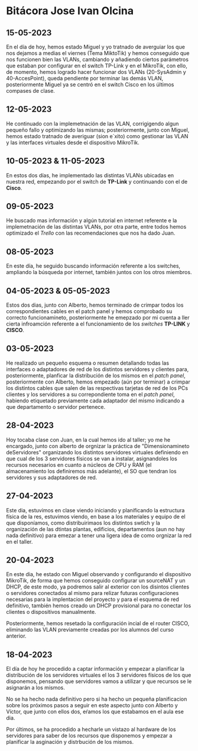 # Bitácora Jose Ivan Olcina

## 15-05-2023

En el día de hoy, hemos estado Miguel y yo tratnado de averguiar los que nos dejamos a medias el viernes (Tema MiktoTik) y hemos conseguido que nos funcionen bien las VLANs, cambiando y añadiendo ciertos parámetros que estaban por configurar en el switch TP-Link y en el MikroTik, con ello, de momento, hemos logrado hacer funcionar dos VLANs (20-SysAdmin y 40-AccesPoint), queda pendiente por terminar las demás VLAN, posteriormente Miguel ya se centró en el switch Cisco en los últimos compases de clase.

## 12-05-2023

He continuado con la implemetnación de las VLAN, corrigigendo algun pequeño fallo y optimizando las mismas; posteriormente, junto con Miguel, hemos estado tratnado de averiguar (sion e´xito) como gestionar las VLAN y las interfaces virtuales desde el dispositivo MikroTik.

## 10-05-2023 & 11-05-2023

En estos dos días, he implementado las distintas VLANs ubicadas en nuestra red, empezando por el switch de **TP-Link** y continuando con el de **Cisco**.

## 09-05-2023

He buscado mas información y algún tutorial en internet referente e la implemetnación de las distintas VLANs, por otra parte, entre todos hemos optimizado el *Trello* con las recomendaciones que nos ha dado Juan.

## 08-05-2023

En este día, he seguido buscando información referente a los switches, ampliando la búsqueda por internet, también juntos con los otros miembros.

## 04-05-2023 & 05-05-2023

Estos dos dias, junto con Alberto, hemos terminado de crimpar todos los correspondientes cables en el patch panel y hemos comprobado su correcto funcionamineto, posteriormente he emepzado por mi cuenta a ller cierta infroamción referente a el funcionamiento de los *switches* **TP-LINK** y **CISCO**.

## 03-05-2023

He realizado un pequeño esquema o resumen detallando todas las interfaces o adaptadores de red de los distintos servidores y clientes para, posteriormente, planficar la distribución de los mismos en el *patch panel*, posteriormente con Alberto, hemos empezado (aún por terminar) a crimpar los distintos cables que salen de las respectivas tarjetas de red de los PCs clientes y los servidores a su correpondiente toma en el *patch panel*, habiendo etiquetado previamente cada adaptador del mismo indicando a que departamento o servidor pertenece.

## 28-04-2023

Hoy tocaba clase con Juan, en la cual hemos ido al taller; yo me he encargado, junto con alberto de orgnizar la práctica de "Dimensionamineto deServidores" organizando los distintos servidores virtuales definiendo en que cual de los 3 servidores físicos se van a instalar, asignandoles los recursos necesarios en cuanto a núcleos de CPU y RAM (el almacenamiento los definiremos más adelante), el SO que tendran los servidores y sus adaptadores de red.

## 27-04-2023

Este dia, estuvimos en clase viendo iniciando y planificando la estructura física de la res, estuvimos viendo, en base a los materiales y equipo de el que disponíamos, como distribuirimaos los distintos swtich y la organización de las dtintas plantas, edificios, departamentos (aun no hay nada definitivo) para emezar a tener una ligera idea de como orgnizar la red en el taller.

## 20-04-2023

En este dia, he estado con Miguel observando y configurando el dispositivo MikroTik, de forma que hemos conseguido configurar un sourceNAT y un DHCP, de este modo, ya podremos salir al exterior con los disintos clientes o servidores conectados al mismo para relizar futuras configuraciones necesarias para la implentacion del proyecto y para el esquema de red definitivo, también hemos creado un DHCP provisional para no conectar los clientes o dispositivos manualmente.

Posteriormente, hemos resetado la configuración incial de el router CISCO, eliminando las VLAN previamente creadas por los alumnos del curso anterior.

## 18-04-2023

El día de hoy he procedido a captar información y empezar a planificar la distribución de los servidores virtuales el los 3 servidores físicos de los que disponemos, pensando que servidores vamos a utilizar y que recursos se le asignarán a los mismos.

No se ha hecho nada definitivo pero si ha hecho un pequeña planificacion sobre los próximos pasos a seguir en este aspecto junto con Alberto y Víctor, que junto con ellos dos, eŕamos los que estabamos en el aula ese dia.

Por últimos, se ha procedido a hecharle un vistazo al hardware de los servidores para saber de los recursos que disponemos y empezar a planificar la asginación y distrbución de los mismos.

